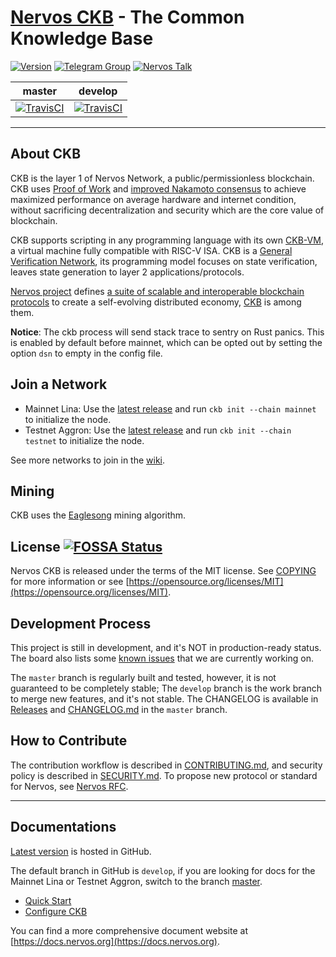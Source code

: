 # [Nervos CKB](https://www.nervos.org/) - The Common Knowledge Base

[![Version](https://img.shields.io/badge/version-0.39.2-orange.svg)](https://github.com/nervosnetwork/ckb/releases)
[![Telegram Group](https://cdn.jsdelivr.net/gh/Patrolavia/telegram-badge@8fe3382b3fd3a1c533ba270e608035a27e430c2e/chat.svg)](https://t.me/nervosnetwork)
[![Nervos Talk](https://img.shields.io/badge/discuss-on%20Nervos%20Talk-3CC68A.svg)](https://talk.nervos.org/)

master | develop
-------|----------
[![TravisCI](https://travis-ci.com/nervosnetwork/ckb.svg?branch=master)](https://travis-ci.com/nervosnetwork/ckb) | [![TravisCI](https://travis-ci.com/nervosnetwork/ckb.svg?branch=develop)](https://travis-ci.com/nervosnetwork/ckb)

---

## About CKB

CKB is the layer 1 of Nervos Network, a public/permissionless blockchain. CKB uses [Proof of Work](https://en.wikipedia.org/wiki/Proof-of-work_system) and [improved Nakamoto consensus](https://medium.com/nervosnetwork/breaking-the-throughput-limit-of-nakamoto-consensus-ccdf65fe0832) to achieve maximized performance on average hardware and internet condition, without sacrificing decentralization and security which are the core value of blockchain.

CKB supports scripting in any programming language with its own [CKB-VM](https://github.com/nervosnetwork/ckb-vm/), a virtual machine fully compatible with RISC-V ISA. CKB is a [General Verification Network](https://medium.com/nervosnetwork/https-medium-com-nervosnetwork-cell-model-7323fca57571), its programming model focuses on state verification, leaves state generation to layer 2 applications/protocols.

[Nervos project](https://www.nervos.org) defines [a suite of scalable and interoperable blockchain protocols](https://github.com/nervosnetwork/rfcs) to create a self-evolving distributed economy, [CKB](https://github.com/nervosnetwork/rfcs/blob/master/rfcs/0002-ckb/0002-ckb.md) is among them.

**Notice**: The ckb process will send stack trace to sentry on Rust panics.
This is enabled by default before mainnet, which can be opted out by setting
the option `dsn` to empty in the config file.

## Join a Network

- Mainnet Lina: Use the [latest release](https://github.com/nervosnetwork/ckb/releases/latest) and run `ckb init --chain mainnet` to initialize the node.
- Testnet Aggron: Use the [latest release](https://github.com/nervosnetwork/ckb/releases/latest) and run `ckb init --chain testnet` to initialize the node.

See more networks to join in the
[wiki](https://github.com/nervosnetwork/ckb/wiki/Chains).


## Mining

CKB uses the [Eaglesong](https://github.com/nervosnetwork/rfcs/blob/master/rfcs/0010-eaglesong/0010-eaglesong.md) mining algorithm.

## License [![FOSSA Status](https://app.fossa.io/api/projects/git%2Bgithub.com%2Fnervosnetwork%2Fckb.svg?type=shield)](https://app.fossa.io/projects/git%2Bgithub.com%2Fnervosnetwork%2Fckb?ref=badge_shield)

Nervos CKB is released under the terms of the MIT license. See [COPYING](COPYING) for more information or see [https://opensource.org/licenses/MIT](https://opensource.org/licenses/MIT).

## Development Process

This project is still in development, and it's NOT in production-ready status.
The board also lists some [known issues](https://github.com/nervosnetwork/ckb/projects/2) that we are currently working on.

The `master` branch is regularly built and tested, however, it is not guaranteed to be completely stable; The `develop` branch is the work branch to merge new features, and it's not stable. The CHANGELOG is available in [Releases](https://github.com/nervosnetwork/ckb/releases) and [CHANGELOG.md](https://github.com/nervosnetwork/ckb/blob/master/CHANGELOG.md) in the `master` branch.

## How to Contribute

The contribution workflow is described in [CONTRIBUTING.md](CONTRIBUTING.md), and security policy is described in [SECURITY.md](SECURITY.md). To propose new protocol or standard for Nervos, see [Nervos RFC](https://github.com/nervosnetwork/rfcs).

---

## Documentations

[Latest version](https://github.com/nervosnetwork/ckb#documentations) is hosted in GitHub.

The default branch in GitHub is `develop`, if you are looking for docs for the
Mainnet Lina or Testnet Aggron, switch to the branch [master].

[master]: https://github.com/nervosnetwork/ckb/tree/master#documentations

- [Quick Start](docs/quick-start.md)
- [Configure CKB](docs/configure.md)

You can find a more comprehensive document website at [https://docs.nervos.org](https://docs.nervos.org).
